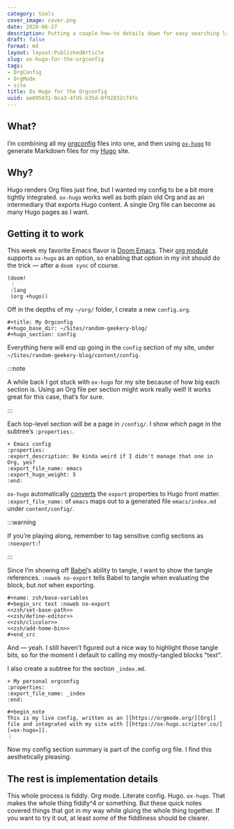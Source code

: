 ```yaml
---
category: tools
cover_image: cover.png
date: 2020-06-27
description: Putting a couple how-to details down for easy searching later
draft: false
format: md
layout: layout:PublishedArticle
slug: ox-hugo-for-the-orgconfig
tags:
- OrgConfig
- OrgMode
- site
title: Ox Hugo for the Orgconfig
uuid: ae095031-0ca3-4fd5-b35d-0f92832c747c
---
```


## What?

I’m combining all my [orgconfig][] files into one, and then using
[`ox-hugo`][ox-hugo] to generate Markdown files for my [Hugo][hugo] site.

## Why?

Hugo renders Org files just fine, but I wanted my config to be a bit more
tightly integrated.  `ox-hugo` works well as both plain old Org and as an
intermediary that exports Hugo content.  A single Org file can become as many
Hugo pages as I want.

## Getting it to work

This week my favorite Emacs flavor is [Doom Emacs][doom-emacs].  Their [org
module][org-module] supports `ox-hugo` as an option, so enabling that option in
my init should do the trick — after a `doom sync` of course.

``` elisp
(doom!
 ⋮
 :lang
 (org +hugo))
```

Off in the depths of my `~/org/` folder, I create a new `config.org`.

``` text
#+title: My Orgconfig
#+hugo_base_dir: ~/Sites/random-geekery-blog/
#+hugo_section: config
```

Everything here will end up going in the `config` section of my site, under
`~/Sites/random-geekery-blog/content/config`.

:::note

A while back I got stuck with `ox-hugo` for my site because of how big each
section is.  Using an Org file per section might work really well!  It works
great for this case, that’s for sure.

:::

Each top-level section will be a page in `/config/`.
I show *which* page in the subtree’s `:properties:`.

``` text
+ Emacs config
:properties:
:export_description: Be kinda weird if I didn't manage that one in Org, yes?
:export_file_name: emacs
:export_hugo_weight: 5
:end:
```

`ox-hugo` automatically [converts][] the `export` properties to Hugo front
matter.  `:export_file_name:` of `emacs` maps out to a generated file
`emacs/index.md` under `content/config/`.

:::warning

If you’re playing along, remember to tag sensitive config sections as
`:noexport:`!

:::

Since I’m showing off [Babel][babel]’s ability to tangle, I want to show the
tangle references.  `:noweb no-export` tells Babel to tangle when evaluating
the block, but *not* when exporting.

``` text
#+name: zsh/base-variables
#+begin_src text :noweb no-export
<<zsh/set-base-path>>
<<zsh/define-editor>>
<<zsh/clicolor>>
<<zsh/add-home-bin>>
#+end_src
```

And — yeah.  I still haven’t figured out a nice way to highlight those tangle
bits, so for the moment I default to calling my mostly-tangled blocks "text".

I also create a subtree for the section `_index.md`.

``` text
+ My personal orgconfig
:properties:
:export_file_name: _index
:end:

#+begin_note
This is my live config, written as an [[https://orgmode.org/][Org]] file and integrated with my site with [[https://ox-hugo.scripter.co/][=ox-hugo=]].
⋮
```

Now my config section summary is part of the config org file.  I find this
aesthetically pleasing.

## The rest is implementation details

This whole process is fiddly.  Org mode.  Literate config.  Hugo.  `ox-hugo`.
That makes the whole thing fiddly^4 or something.  But these quick notes
covered things that got in my way while gluing the whole thing together.  If
you want to try it out, at least *some* of the fiddliness should be clearer.

[orgconfig]: /tags/orgconfig
[ox-hugo]: https://ox-hugo.scripter.co
[hugo]: https://gohugo.io
[doom-emacs]: https://github.com/hlissner/doom-emacs
[org-module]: https://github.com/hlissner/doom-emacs/tree/develop/modules/lang/org
[converts]: https://ox-hugo.scripter.co/doc/org-meta-data-to-hugo-front-matter/%5D
[babel]: https://orgmode.org/worg/org-contrib/babel/intro.html